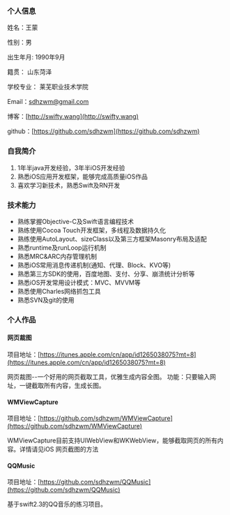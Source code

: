 ### 个人信息

姓名：王蒙

性别：男

出生年月: 1990年9月

籍贯： 山东菏泽

学校专业： 莱芜职业技术学院

Email：sdhzwm@gmail.com

博客：[http://swifty.wang](http://swifty.wang)

github：[https://github.com/sdhzwm](https://github.com/sdhzwm)

### 自我简介
1. 1年半java开发经验，3年半iOS开发经验
2. 熟悉iOS应用开发框架，能够完成高质量iOS作品
3. 喜欢学习新技术，熟悉Swift及RN开发

### 技术能力

- 熟练掌握Objective-C及Swift语言编程技术
- 熟练使用Cocoa Touch开发框架，多线程及数据持久化
- 熟练使用AutoLayout、sizeClass以及第三方框架Masonry布局及适配
- 熟悉runtime及runLoop运行机制
- 熟悉MRC&ARC内存管理机制
- 熟悉iOS常用消息传递机制(通知、代理、Block、KVO等)
- 熟悉第三方SDK的使用，百度地图、支付、分享、崩溃统计分析等
- 熟悉iOS开发常用设计模式：MVC、MVVM等
- 熟悉使用Charles网络抓包工具
- 熟悉SVN及git的使用

### 个人作品

#### 网页裁图

项目地址：[https://itunes.apple.com/cn/app/id1265038075?mt=8](https://itunes.apple.com/cn/app/id1265038075?mt=8)

网页裁图--一个好用的网页截取工具，优雅生成内容全图。
功能：只要输入网址，一键截取所有内容，生成长图。

#### WMViewCapture

项目地址：[https://github.com/sdhzwm/WMViewCapture](https://github.com/sdhzwm/WMViewCapture)


WMViewCapture目前支持UIWebView和WKWebView，能够截取网页的所有内容。详情请见iOS 网页截图的方法

#### QQMusic
项目地址：[https://github.com/sdhzwm/QQMusic](https://github.com/sdhzwm/QQMusic)

基于swift2.3的QQ音乐的练习项目。
